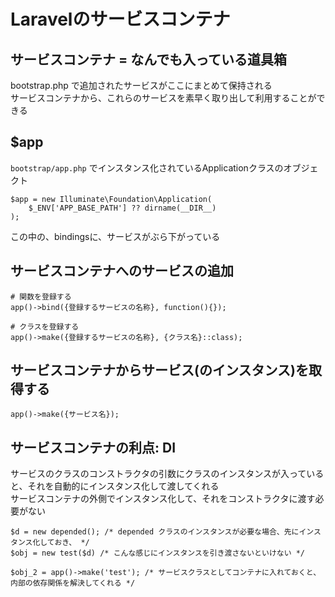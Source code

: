 # Laravelのサービスコンテナ

## サービスコンテナ = なんでも入っている道具箱
bootstrap.php で追加されたサービスがここにまとめて保持される  
サービスコンテナから、これらのサービスを素早く取り出して利用することができる

## $app
`bootstrap/app.php` でインスタンス化されているApplicationクラスのオブジェクト
```
$app = new Illuminate\Foundation\Application(
    $_ENV['APP_BASE_PATH'] ?? dirname(__DIR__)
);
```
この中の、bindingsに、サービスがぶら下がっている


## サービスコンテナへのサービスの追加
```
# 関数を登録する
app()->bind({登録するサービスの名称}, function(){});

# クラスを登録する
app()->make({登録するサービスの名称}, {クラス名}::class);
```

## サービスコンテナからサービス(のインスタンス)を取得する
```
app()->make({サービス名});
```

## サービスコンテナの利点: DI
サービスのクラスのコンストラクタの引数にクラスのインスタンスが入っていると、それを自動的にインスタンス化して渡してくれる  
サービスコンテナの外側でインスタンス化して、それをコンストラクタに渡す必要がない
```
$d = new depended(); /* depended クラスのインスタンスが必要な場合、先にインスタンス化しておき、 */
$obj = new test($d) /* こんな感じにインスタンスを引き渡さないといけない */

$obj_2 = app()->make('test'); /* サービスクラスとしてコンテナに入れておくと、内部の依存関係を解決してくれる */
```

